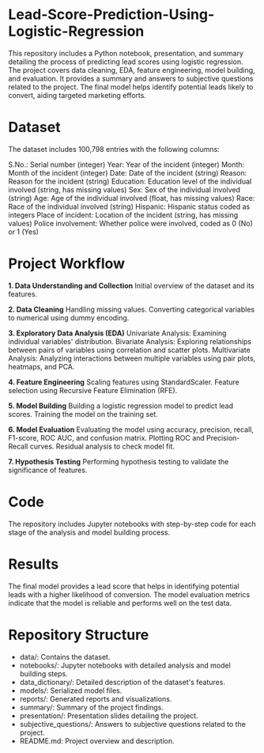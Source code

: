 # Lead-Score-Prediction-Using-Logistic-Regression
This repository includes a Python notebook, presentation, and summary detailing the process of predicting lead scores using logistic regression. The project covers data cleaning, EDA, feature engineering, model building, and evaluation. It provides a summary and answers to subjective questions related to the project. The final model helps identify potential leads likely to convert, aiding targeted marketing efforts.

# Dataset
The dataset includes 100,798 entries with the following columns:

S.No.: Serial number (integer)
Year: Year of the incident (integer)
Month: Month of the incident (integer)
Date: Date of the incident (string)
Reason: Reason for the incident (string)
Education: Education level of the individual involved (string, has missing values)
Sex: Sex of the individual involved (string)
Age: Age of the individual involved (float, has missing values)
Race: Race of the individual involved (string)
Hispanic: Hispanic status coded as integers
Place of incident: Location of the incident (string, has missing values)
Police involvement: Whether police were involved, coded as 0 (No) or 1 (Yes)

# Project Workflow
**1. Data Understanding and Collection**
Initial overview of the dataset and its features.

**2. Data Cleaning**
Handling missing values.
Converting categorical variables to numerical using dummy encoding.

**3. Exploratory Data Analysis (EDA)**
Univariate Analysis: Examining individual variables' distribution.
Bivariate Analysis: Exploring relationships between pairs of variables using correlation and scatter plots.
Multivariate Analysis: Analyzing interactions between multiple variables using pair plots, heatmaps, and PCA.

**4. Feature Engineering**
Scaling features using StandardScaler.
Feature selection using Recursive Feature Elimination (RFE).

**5. Model Building**
Building a logistic regression model to predict lead scores.
Training the model on the training set.

**6. Model Evaluation**
Evaluating the model using accuracy, precision, recall, F1-score, ROC AUC, and confusion matrix.
Plotting ROC and Precision-Recall curves.
Residual analysis to check model fit.

**7. Hypothesis Testing**
Performing hypothesis testing to validate the significance of features.


# Code
The repository includes Jupyter notebooks with step-by-step code for each stage of the analysis and model building process.

# Results
The final model provides a lead score that helps in identifying potential leads with a higher likelihood of conversion. The model evaluation metrics indicate that the model is reliable and performs well on the test data.

# Repository Structure
-  data/: Contains the dataset.
-  notebooks/: Jupyter notebooks with detailed analysis and model building steps.
-  data_dictionary/: Detailed description of the dataset's features.
-  models/: Serialized model files.
-  reports/: Generated reports and visualizations.
-  summary/: Summary of the project findings.
-  presentation/: Presentation slides detailing the project.
-  subjective_questions/: Answers to subjective questions related to the project.
-  README.md: Project overview and description.
